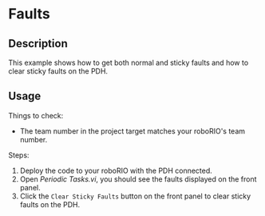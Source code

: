 # Faults

## Description

This example shows how to get both normal and sticky faults and how to clear sticky faults on the PDH.

## Usage

Things to check:

* The team number in the project target matches your roboRIO's team number.

Steps:

1. Deploy the code to your roboRIO with the PDH connected.
2. Open _Periodic Tasks.vi_, you should see the faults displayed on the front panel.
3. Click the `Clear Sticky Faults` button on the front panel to clear sticky faults on the PDH.
